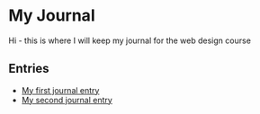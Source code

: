 # My Journal
Hi - this is where I will keep my journal for the web design course

## Entries
- [My first journal entry](entries/01_Intro.md)
- [My second journal entry](entries/02.md)